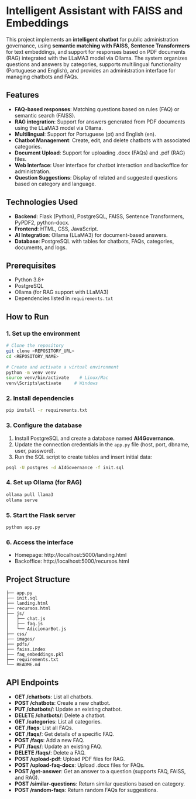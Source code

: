# Intelligent Assistant with FAISS and Embeddings

This project implements an **intelligent chatbot** for public administration governance, using **semantic matching with FAISS**, **Sentence Transformers** for text embeddings, and support for responses based on PDF documents (RAG) integrated with the LLaMA3 model via Ollama. The system organizes questions and answers by categories, supports multilingual functionality (Portuguese and English), and provides an administration interface for managing chatbots and FAQs.

## Features

- **FAQ-based responses**: Matching questions based on rules (FAQ) or semantic search (FAISS).
- **RAG integration**: Support for answers generated from PDF documents using the LLaMA3 model via Ollama.
- **Multilingual**: Support for Portuguese (pt) and English (en).
- **Chatbot Management**: Create, edit, and delete chatbots with associated categories.
- **Document Upload**: Support for uploading .docx (FAQs) and .pdf (RAG) files.
- **Web Interface**: User interface for chatbot interaction and backoffice for administration.
- **Question Suggestions**: Display of related and suggested questions based on category and language.

## Technologies Used

- **Backend**: Flask (Python), PostgreSQL, FAISS, Sentence Transformers, PyPDF2, python-docx.
- **Frontend**: HTML, CSS, JavaScript.
- **AI Integration**: Ollama (LLaMA3) for document-based answers.
- **Database**: PostgreSQL with tables for chatbots, FAQs, categories, documents, and logs.

## Prerequisites

- Python 3.8+
- PostgreSQL
- Ollama (for RAG support with LLaMA3)
- Dependencies listed in `requirements.txt`

## How to Run

### 1. Set up the environment

```bash
# Clone the repository
git clone <REPOSITORY_URL>
cd <REPOSITORY_NAME>

# Create and activate a virtual environment
python -m venv venv
source venv/bin/activate    # Linux/Mac
venv\Scripts\activate     # Windows
```

### 2. Install dependencies

```bash
pip install -r requirements.txt
```

### 3. Configure the database

1. Install PostgreSQL and create a database named **AI4Governance**.
2. Update the connection credentials in the `app.py` file (host, port, dbname, user, password).
3. Run the SQL script to create tables and insert initial data:

```bash
psql -U postgres -d AI4Governance -f init.sql
```

### 4. Set up Ollama (for RAG)

```bash
ollama pull llama3
ollama serve
```

### 5. Start the Flask server

```bash
python app.py
```

### 6. Access the interface

- Homepage: http://localhost:5000/landing.html
- Backoffice: http://localhost:5000/recursos.html

## Project Structure

```
├── app.py
├── init.sql
├── landing.html
├── recursos.html
├── js/
│   ├── chat.js
│   ├── faq.js
│   └── AdicionarBot.js
├── css/
├── images/
├── pdfs/
├── faiss.index
├── faq_embeddings.pkl
├── requirements.txt
└── README.md
```

## API Endpoints

- **GET /chatbots**: List all chatbots.
- **POST /chatbots**: Create a new chatbot.
- **PUT /chatbots/<id>**: Update an existing chatbot.
- **DELETE /chatbots/<id>**: Delete a chatbot.
- **GET /categories**: List all categories.
- **GET /faqs**: List all FAQs.
- **GET /faqs/<id>**: Get details of a specific FAQ.
- **POST /faqs**: Add a new FAQ.
- **PUT /faqs/<id>**: Update an existing FAQ.
- **DELETE /faqs/<id>**: Delete a FAQ.
- **POST /upload-pdf**: Upload PDF files for RAG.
- **POST /upload-faq-docx**: Upload .docx files for FAQs.
- **POST /get-answer**: Get an answer to a question (supports FAQ, FAISS, and RAG).
- **POST /similar-questions**: Return similar questions based on category.
- **POST /random-faqs**: Return random FAQs for suggestions.